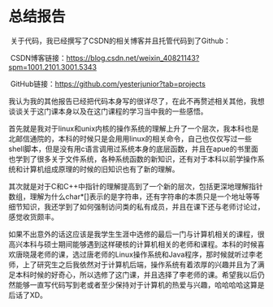 # 总结报告

​	关于代码，我已经撰写了CSDN的相关博客并且托管代码到了Github：

​	CSDN博客链接：https://blog.csdn.net/weixin_40821143?spm=1001.2101.3001.5343

​	GitHub链接：https://github.com/yesterjunior?tab=projects

​	我认为我的其他报告已经把代码本身写的很详尽了，在此不再赘述相关其他，我想谈谈关于这门课本身以及在这门课程的学习当中我的一些感悟。

​	首先就是我对于linux和unix内核的操作系统的理解上升了一个层次，我本科也是北邮信通院的，本科的时候只是会用用linux的相关命令，自己也仅仅写过一些shell脚本，但是没有用c语言调用过系统本身的底层函数，并且在apue的书里面也学到了很多关于文件系统，各种系统函数的新知识，还有对于本科以前学操作系统和计算机组成原理的时候的旧知识也有了新的理解。

​	其次就是对于C和C++中指针的理解提高到了一个新的层次，包括更深地理解指针数组，理解为什么char*[]表示的是字符串，还有字符串的本质只是一个地址等等细节知识，我还学到了如何强制访问类的私有成员，并且在课下还与老师讨论过，感觉收货颇丰。

​	如果不出意外的话这应该是我学生生涯中选修的最后一门与计算机相关的课程，很高兴本科与硕士期间能够遇到这样硬核的计算机相关的老师和课程。本科的时候喜欢唐晓晟老师的课，选过唐老师的Linux操作系统和Java程序，那时候就听过李老师，上了研究生之后我依然对于计算机后端，操作系统有着浓厚的兴趣并且为了满足本科时候的好奇心，所以选修了这门课，并且选择了李老师的课。希望我以后仍然能够一直写代码写到老或者至少保持对于计算机的热爱与兴趣，哈哈哈哈这算是后话了XD。

